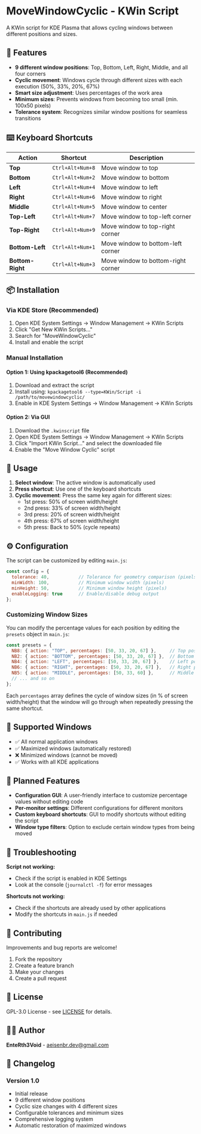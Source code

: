 # MoveWindowCyclic - KWin Script

A KWin script for KDE Plasma that allows cycling windows between different positions and sizes.

## 🚀 Features

- **9 different window positions**: Top, Bottom, Left, Right, Middle, and all four corners
- **Cyclic movement**: Windows cycle through different sizes with each execution (50%, 33%, 20%, 67%)
- **Smart size adjustment**: Uses percentages of the work area
- **Minimum sizes**: Prevents windows from becoming too small (min. 100x50 pixels)
- **Tolerance system**: Recognizes similar window positions for seamless transitions

## ⌨️ Keyboard Shortcuts

| Action | Shortcut | Description |
|--------|----------|-------------|
| **Top** | `Ctrl+Alt+Num+8` | Move window to top |
| **Bottom** | `Ctrl+Alt+Num+2` | Move window to bottom |
| **Left** | `Ctrl+Alt+Num+4` | Move window to left |
| **Right** | `Ctrl+Alt+Num+6` | Move window to right |
| **Middle** | `Ctrl+Alt+Num+5` | Move window to center |
| **Top-Left** | `Ctrl+Alt+Num+7` | Move window to top-left corner |
| **Top-Right** | `Ctrl+Alt+Num+9` | Move window to top-right corner |
| **Bottom-Left** | `Ctrl+Alt+Num+1` | Move window to bottom-left corner |
| **Bottom-Right** | `Ctrl+Alt+Num+3` | Move window to bottom-right corner |

## 📦 Installation

### Via KDE Store (Recommended)
1. Open KDE System Settings → Window Management → KWin Scripts
2. Click "Get New KWin Scripts..."
3. Search for "MoveWindowCyclic"
4. Install and enable the script

### Manual Installation

#### Option 1: Using kpackagetool6 (Recommended)
1. Download and extract the script
2. Install using: `kpackagetool6 --type=KWin/Script -i /path/to/movewindowcyclic/`
3. Enable in KDE System Settings → Window Management → KWin Scripts

#### Option 2: Via GUI
1. Download the `.kwinscript` file
2. Open KDE System Settings → Window Management → KWin Scripts
3. Click "Import KWin Script..." and select the downloaded file
4. Enable the "Move Window Cyclic" script

## 🔧 Usage

1. **Select window**: The active window is automatically used
2. **Press shortcut**: Use one of the keyboard shortcuts
3. **Cyclic movement**: Press the same key again for different sizes:
   - 1st press: 50% of screen width/height
   - 2nd press: 33% of screen width/height  
   - 3rd press: 20% of screen width/height
   - 4th press: 67% of screen width/height
   - 5th press: Back to 50% (cycle repeats)

## ⚙️ Configuration

The script can be customized by editing `main.js`:

```javascript
const config = {
  tolerance: 40,           // Tolerance for geometry comparison (pixels)
  minWidth: 100,           // Minimum window width (pixels)
  minHeight: 50,           // Minimum window height (pixels)
  enableLogging: true      // Enable/disable debug output
};
```

### Customizing Window Sizes

You can modify the percentage values for each position by editing the `presets` object in `main.js`:

```javascript
const presets = {
  NB8: { action: "TOP", percentages: [50, 33, 20, 67] },     // Top position
  NB2: { action: "BOTTOM", percentages: [50, 33, 20, 67] },  // Bottom position
  NB4: { action: "LEFT", percentages: [50, 33, 20, 67] },    // Left position
  NB6: { action: "RIGHT", percentages: [50, 33, 20, 67] },   // Right position
  NB5: { action: "MIDDLE", percentages: [50, 33, 60] },      // Middle position
  // ... and so on
};
```

Each `percentages` array defines the cycle of window sizes (in % of screen width/height) that the window will go through when repeatedly pressing the same shortcut.

## 📱 Supported Windows

- ✅ All normal application windows
- ✅ Maximized windows (automatically restored)
- ❌ Minimized windows (cannot be moved)
- ✅ Works with all KDE applications

## 🚀 Planned Features

- **Configuration GUI**: A user-friendly interface to customize percentage values without editing code
- **Per-monitor settings**: Different configurations for different monitors
- **Custom keyboard shortcuts**: GUI to modify shortcuts without editing the script
- **Window type filters**: Option to exclude certain window types from being moved

## 🐛 Troubleshooting

**Script not working:**
- Check if the script is enabled in KDE Settings
- Look at the console (`journalctl -f`) for error messages

**Shortcuts not working:**
- Check if the shortcuts are already used by other applications
- Modify the shortcuts in `main.js` if needed

## 🤝 Contributing

Improvements and bug reports are welcome!

1. Fork the repository
2. Create a feature branch
3. Make your changes
4. Create a pull request

## 📄 License

GPL-3.0 License - see [LICENSE](LICENSE) for details.

## 👨‍💻 Author

**EnteRth3Void** - [aeisenbr.dev@gmail.com](mailto:aeisenbr.dev@gmail.com)

## 📝 Changelog

### Version 1.0
- Initial release
- 9 different window positions
- Cyclic size changes with 4 different sizes
- Configurable tolerances and minimum sizes
- Comprehensive logging system
- Automatic restoration of maximized windows